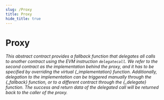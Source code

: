 ```yaml
---
slug: /Proxy
title: Proxy
hide_title: true
---
```

# Proxy







*This abstract contract provides a fallback function that delegates all calls to another contract using the EVM instruction `delegatecall`. We refer to the second contract as the _implementation_ behind the proxy, and it has to be specified by overriding the virtual {_implementation} function. Additionally, delegation to the implementation can be triggered manually through the {_fallback} function, or to a different contract through the {_delegate} function. The success and return data of the delegated call will be returned back to the caller of the proxy.*


